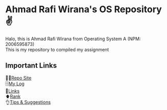 # Ahmad Rafi Wirana's OS Repository ✌️
Halo, this is Ahmad Rafi Wirana from Operating System A (NPM: 2006595873) \
This is my repository to compiled my assignment

## Important Links
🧑‍💻[Repo Site](https://ahmadrafidev.github.io/os212/) \
🗄[My Log](https://ahmadrafidev.github.io/os212/TXT/mylog.txt) \
🔗[Links](https://ahmadrafidev.github.io/os212/LINKS)\
⬆️[Rank](https://ahmadrafidev.github.io/os212/TXT/myrank.txt)\
👌[Tips & Suggestions](https://ahmadrafidev.github.io/os212/TIPS)
